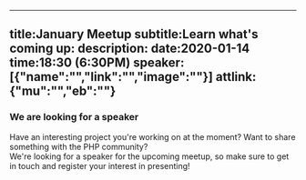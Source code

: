 ----
title:January Meetup
subtitle:Learn what's coming up:
description:
date:2020-01-14
time:18:30 (6:30PM)
speaker:[{"name":"","link":"","image":""}]
attlink:{"mu":"","eb":""}
----

### We are looking for a speaker

Have an interesting project you're working on at the moment? Want to share something with the PHP community?  
We're looking for a speaker for the upcoming meetup, so make sure to get in touch and register your interest in presenting!  

